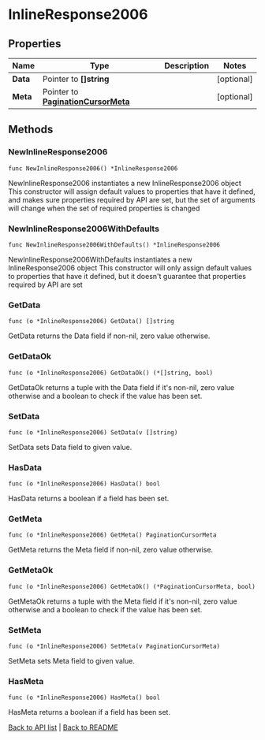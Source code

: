 # InlineResponse2006

## Properties

Name | Type | Description | Notes
------------ | ------------- | ------------- | -------------
**Data** | Pointer to **[]string** |  | [optional] 
**Meta** | Pointer to [**PaginationCursorMeta**](PaginationCursorMeta.md) |  | [optional] 

## Methods

### NewInlineResponse2006

`func NewInlineResponse2006() *InlineResponse2006`

NewInlineResponse2006 instantiates a new InlineResponse2006 object
This constructor will assign default values to properties that have it defined,
and makes sure properties required by API are set, but the set of arguments
will change when the set of required properties is changed

### NewInlineResponse2006WithDefaults

`func NewInlineResponse2006WithDefaults() *InlineResponse2006`

NewInlineResponse2006WithDefaults instantiates a new InlineResponse2006 object
This constructor will only assign default values to properties that have it defined,
but it doesn't guarantee that properties required by API are set

### GetData

`func (o *InlineResponse2006) GetData() []string`

GetData returns the Data field if non-nil, zero value otherwise.

### GetDataOk

`func (o *InlineResponse2006) GetDataOk() (*[]string, bool)`

GetDataOk returns a tuple with the Data field if it's non-nil, zero value otherwise
and a boolean to check if the value has been set.

### SetData

`func (o *InlineResponse2006) SetData(v []string)`

SetData sets Data field to given value.

### HasData

`func (o *InlineResponse2006) HasData() bool`

HasData returns a boolean if a field has been set.

### GetMeta

`func (o *InlineResponse2006) GetMeta() PaginationCursorMeta`

GetMeta returns the Meta field if non-nil, zero value otherwise.

### GetMetaOk

`func (o *InlineResponse2006) GetMetaOk() (*PaginationCursorMeta, bool)`

GetMetaOk returns a tuple with the Meta field if it's non-nil, zero value otherwise
and a boolean to check if the value has been set.

### SetMeta

`func (o *InlineResponse2006) SetMeta(v PaginationCursorMeta)`

SetMeta sets Meta field to given value.

### HasMeta

`func (o *InlineResponse2006) HasMeta() bool`

HasMeta returns a boolean if a field has been set.


[Back to API list](../README.md#documentation-for-api-endpoints) | [Back to README](../README.md)
